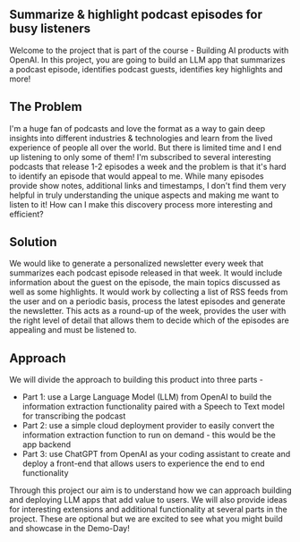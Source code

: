 ## Summarize & highlight podcast episodes for busy listeners
Welcome to the project that is part of the course - Building AI products with OpenAI. In this project, you are going to build an LLM app that summarizes a podcast episode, identifies podcast guests, identifies key highlights and more!

## The Problem
I'm a huge fan of podcasts and love the format as a way to gain deep insights into different industries & technologies and learn from the lived experience of people all over the world. But there is limited time and I end up listening to only some of them! I'm subscribed to several interesting podcasts that release 1-2 episodes a week and the problem is that it's hard to identify an episode that would appeal to me. While many episodes provide show notes, additional links and timestamps, I don't find them very helpful in truly understanding the unique aspects and making me want to listen to it! How can I make this discovery process more interesting and efficient?

## Solution
We would like to generate a personalized newsletter every week that summarizes each podcast episode released in that week. It would include information about the guest on the episode, the main topics discussed as well as some highlights. It would work by collecting a list of RSS feeds from the user and on a periodic basis, process the latest episodes and generate the newsletter. This acts as a round-up of the week, provides the user with the right level of detail that allows them to decide which of the episodes are appealing and must be listened to. 

## Approach
We will divide the approach to building this product into three parts -

* Part 1: use a Large Language Model (LLM) from OpenAI to build the information extraction functionality paired with a Speech to Text model for transcribing the podcast
* Part 2: use a simple cloud deployment provider to easily convert the information extraction function to run on demand - this would be the app backend
* Part 3: use ChatGPT from OpenAI as your coding assistant to create and deploy a front-end that allows users to experience the end to end functionality

Through this project our aim is to understand how we can approach building and deploying LLM apps that add value to users. We will also provide ideas for interesting extensions and additional functionality at several parts in the project. These are optional but we are excited to see what you might build and showcase in the Demo-Day!